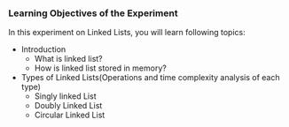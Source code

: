 ### Learning Objectives of the Experiment

In this experiment on Linked Lists, you will learn following topics:

   - Introduction
     - What is linked list?
     - How is linked list stored in memory?
   - Types of Linked Lists(Operations and time complexity analysis of each type)
     - Singly linked List
     - Doubly Linked List
     - Circular Linked List


